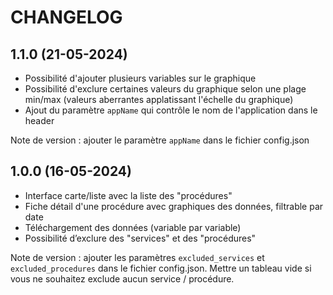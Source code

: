 CHANGELOG
=========

1.1.0 (21-05-2024)
-------------------

- Possibilité d'ajouter plusieurs variables sur le graphique
- Possibilité d'exclure certaines valeurs du graphique selon une plage min/max (valeurs aberrantes applatissant l'échelle du graphique)
- Ajout du paramètre `appName` qui contrôle le nom de l'application dans le header

Note de version : ajouter le paramètre `appName` dans le fichier config.json

1.0.0 (16-05-2024)
-------------------

- Interface carte/liste avec la liste des "procédures"
- Fiche détail d'une procédure avec graphiques des données, filtrable par date
- Téléchargement des données (variable par variable)
- Possibilité d’exclure des "services" et des "procédures"

Note de version : ajouter les paramètres `excluded_services` et `excluded_procedures` dans le fichier config.json. Mettre un tableau vide si vous ne souhaitez exclude aucun service / procédure.